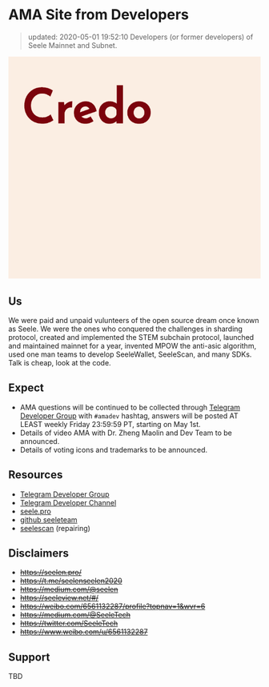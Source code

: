 # AMA Site from Developers
> updated: 2020-05-01 19:52:10
> Developers (or former developers) of Seele Mainnet and Subnet.

![](img/credo.png)

## Us

We were paid and unpaid vulunteers of the open source dream once known as Seele. We were the ones who conquered the challenges in sharding protocol, created and implemented the STEM subchain protocol, launched and maintained mainnet for a year, invented MPOW the anti-asic algorithm, used one man teams to develop SeeleWallet, SeeleScan, and many SDKs. Talk is cheap, look at the code.

## Expect

- AMA questions will be continued to be collected through [Telegram Developer Group](https://t.me/credoDevTeam) with `#amadev` hashtag, answers will be posted AT LEAST weekly Friday 23:59:59 PT, starting on May 1st.
- Details of video AMA with Dr. Zheng Maolin and Dev Team to be announced.
- Details of voting icons and trademarks to be announced.

## Resources

- [Telegram Developer Group](https://t.me/credoDevTeam)
- [Telegram Developer Channel](https://t.me/credoDevAnnounce)
- [seele.pro](https://seele.pro/)
- [github seeleteam](https://github.com/seeleteam/)
- [seelescan](https://seelescan.net) (repairing)

## Disclaimers

- ~~https://seelen.pro/~~
- ~~https://t.me/seelenseelen2020~~
- ~~https://medium.com/@seelen~~
- ~~https://seeleview.net/#/~~
- ~~https://weibo.com/6561132287/profile?topnav=1&wvr=6~~
- ~~https://medium.com/@SeeleTech~~
- ~~https://twitter.com/SeeleTech~~
- ~~https://www.weibo.com/u/6561132287~~

## Support

TBD
